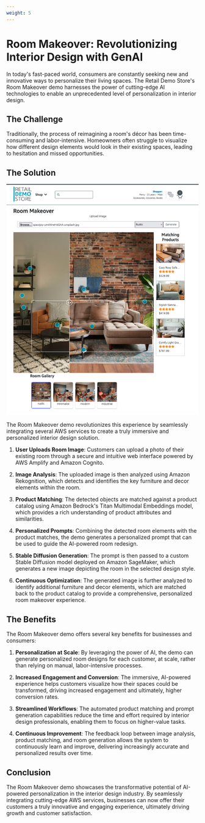 ```yaml
---
weight: 5
---
```

# Room Makeover: Revolutionizing Interior Design with GenAI

In today's fast-paced world, consumers are constantly seeking new and innovative ways to personalize their living spaces. The Retail Demo Store's Room Makeover demo harnesses the power of cutting-edge AI technologies to enable an unprecedented level of personalization in interior design.

## The Challenge

Traditionally, the process of reimagining a room's décor has been time-consuming and labor-intensive. Homeowners often struggle to visualize how different design elements would look in their existing spaces, leading to hesitation and missed opportunities.

## The Solution

![screenshot1](../assets/room-screenshot.png)

The Room Makeover demo revolutionizes this experience by seamlessly integrating several AWS services to create a truly immersive and personalized interior design solution.


1. **User Uploads Room Image**: Customers can upload a photo of their existing room through a secure and intuitive web interface powered by AWS Amplify and Amazon Cognito.

2. **Image Analysis**: The uploaded image is then analyzed using Amazon Rekognition, which detects and identifies the key furniture and decor elements within the room.

3. **Product Matching**: The detected objects are matched against a product catalog using Amazon Bedrock's Titan Multimodal Embeddings model, which provides a rich understanding of product attributes and similarities.

4. **Personalized Prompts**: Combining the detected room elements with the product matches, the demo generates a personalized prompt that can be used to guide the AI-powered room redesign.

5. **Stable Diffusion Generation**: The prompt is then passed to a custom Stable Diffusion model deployed on Amazon SageMaker, which generates a new image depicting the room in the selected design style.

6. **Continuous Optimization**: The generated image is further analyzed to identify additional furniture and decor elements, which are matched back to the product catalog to provide a comprehensive, personalized room makeover experience.


## The Benefits

The Room Makeover demo offers several key benefits for businesses and consumers:

1. **Personalization at Scale**: By leveraging the power of AI, the demo can generate personalized room designs for each customer, at scale, rather than relying on manual, labor-intensive processes.

2. **Increased Engagement and Conversion**: The immersive, AI-powered experience helps customers visualize how their spaces could be transformed, driving increased engagement and ultimately, higher conversion rates.

3. **Streamlined Workflows**: The automated product matching and prompt generation capabilities reduce the time and effort required by interior design professionals, enabling them to focus on higher-value tasks.

4. **Continuous Improvement**: The feedback loop between image analysis, product matching, and room generation allows the system to continuously learn and improve, delivering increasingly accurate and personalized results over time.

## Conclusion

The Room Makeover demo showcases the transformative potential of AI-powered personalization in the interior design industry. By seamlessly integrating cutting-edge AWS services, businesses can now offer their customers a truly innovative and engaging experience, ultimately driving growth and customer satisfaction.